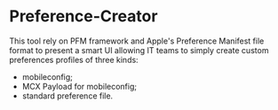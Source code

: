 # Preference-Creator

This tool rely on PFM framework and Apple's Preference Manifest file format to present a smart UI allowing IT teams to simply create custom preferences profiles of three kinds: 
* mobileconfig;
* MCX Payload for mobileconfig;
* standard preference file.
